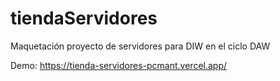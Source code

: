 # tiendaServidores
Maquetación proyecto de servidores para DIW en el ciclo DAW

Demo: https://tienda-servidores-pcmant.vercel.app/
